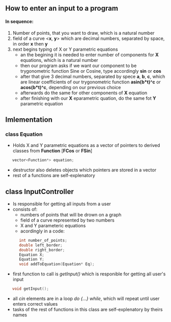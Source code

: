 ## How to enter an input to a program
#### In sequence:
1. Number of points, that you want to draw, which is a natural number
2. field of a curve <**x**, **y**>  which are 
decimal numbers, separated by space, in order 
**x** then **y**
3. next begins typing of X or Y parametric equations
   - an the begining it is needed to enter number of components for **X** equations, which is a natural number
   - then our program asks if we want our component to be trygonometric function Sine or Cosine, type accordingly **sin** or **cos**
   - after that give 3 decimal numbers, separated by spece **a**, **b**, **c**, which are linear coefficients of our trygonometric function **asin(b\*t)^c** or **acos(b\*t)^c**, depending on our previous choice
   - afterwards do the same for other components of **X** equation 
   - after finishing with our **X** eparametric quation, do the same fot **Y** parametric equation

## Imlementation
### class Equation
- Holds X and Y parametric equations as a vector of pointers to derived classes from **Function** [**FCos** or **FSin**]
```cpp
   vector<Function*> equation;
```
- destructor also deletes objects which pointers are stored in a vector
- rest of a functions are self-explenatory

## class InputController
- Is responsible for getting all inputs from a user
- consists of:
   - numbers of points that will be drown on a graph
   - field of a curve represented by two numbers
   - X and Y parameteric equations
   - acordingly in a code:
```cpp
      int number_of_points;
      double left_border;
      double right_border;
      Equation X;
      Equation Y;
      void addToEquation(Equation* Eq);
```

- first function to call is *getInput()* which is responible for getting all user's input
```cpp
   void getInput();
```
   - all *cin* elements are in a loop *do {...} while*, which will repeat until user enters correct values
   - tasks of the rest of functions in this class are self-explenatory by theirs names
